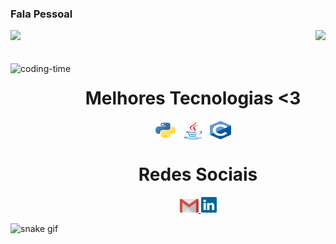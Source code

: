 ### Fala Pessoal

<div>
  
  <img  height="180em" src="https://github-readme-stats.vercel.app/api?username=ThiagoXavierCP&show_icons=true&theme=great-gatsby&include_all_commits=true&count_private=true"/>
  <img align="right" height="180em" src="https://github-readme-stats.vercel.app/api/top-langs/?username=ThiagoXavierCP&layout=compact&langs_count=16&theme=great-gatsby"/>
</div>
<br>

<div  align="center"> 
  <div style="display: inline_block"><br>
    <img align="left" height="250" alt="coding-time" src="code.gif">
    <h1 align="center">Melhores Tecnologias <3</h1>
    <img align="center" height="30" width="40" alt="js-icon"  src="https://raw.githubusercontent.com/devicons/devicon/master/icons/python/python-original.svg">
    <img align="center" height="30" width="40" alt="react-icon" src="https://raw.githubusercontent.com/devicons/devicon/master/icons/java/java-original.svg">
    <img align="center" height="30" width="40" alt="html-icon" 
    <img align="center" height="30" width="40" alt="c-icon" src="https://raw.githubusercontent.com/devicons/devicon/master/icons/c/c-original.svg">
   </div>
    
  
  <h1 align="center">Redes Sociais</h1>
    <a href = "mailto: tiagoxaviercp02@gmail.com">
      <img width="30" src="gmail.svg">
    </a>
    <a href = "https://https://www.linkedin.com/in/thiagoxaviercp/">
      <img width="25" src="linkedin.svg">
    </a>
</div>
  
![snake gif](https://github.com/ThiagoXavierCP/ThiagoXavierCP/blob/output/github-contribution-grid-snake.svg)
